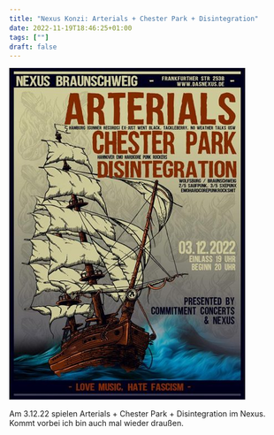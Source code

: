 ```yaml
---
title: "Nexus Konzi: Arterials + Chester Park + Disintegration"
date: 2022-11-19T18:46:25+01:00
tags: [""]
draft: false
---
```

![signal-2022-11-19-11-38-42-940-2-427x600.jpg](signal-2022-11-19-11-38-42-940-2-427x600.jpg)

Am 3.12.22 spielen Arterials + Chester Park + Disintegration im Nexus. Kommt vorbei ich bin auch mal wieder draußen.
